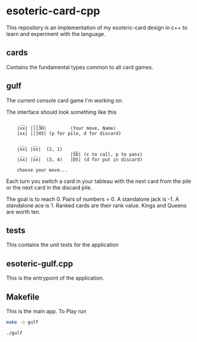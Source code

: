 # esoteric-card-cpp
This repository is an implementation of my esoteric-card design in c++ to learn and experiment with the language.

## cards

Contains the fundamental types common to all card games.

## gulf

The current console card game I'm working on.

The interface should look something like this

```
     __   ____     
    |xx| |||3H|         (Your move, Name)
    |xx| |||H3| (p for pile, d for discard) 
                   
     __   __
    |xx| |xx|  (2, 1)    __
     __   __            |5D| (c to call, p to pass)
    |xx| |xx|  (3, 4)   |D5| (d for put in discard)

    choose your move...  
```

Each turn you switch a card in your tableau with the next card from the pile or the next card in the discard pile.

The goal is to reach 0. Pairs of numbers = 0. A standalone jack is -1. A standalone ace is 1. Ranked cards are their rank value. Kings and Queens are worth ten.

## tests

This contains the unit tests for the application

## esoteric-gulf.cpp

This is the entrypoint of the application.


## Makefile

This is the main app. To Play run

``` sh
make -o gulf

./gulf
```